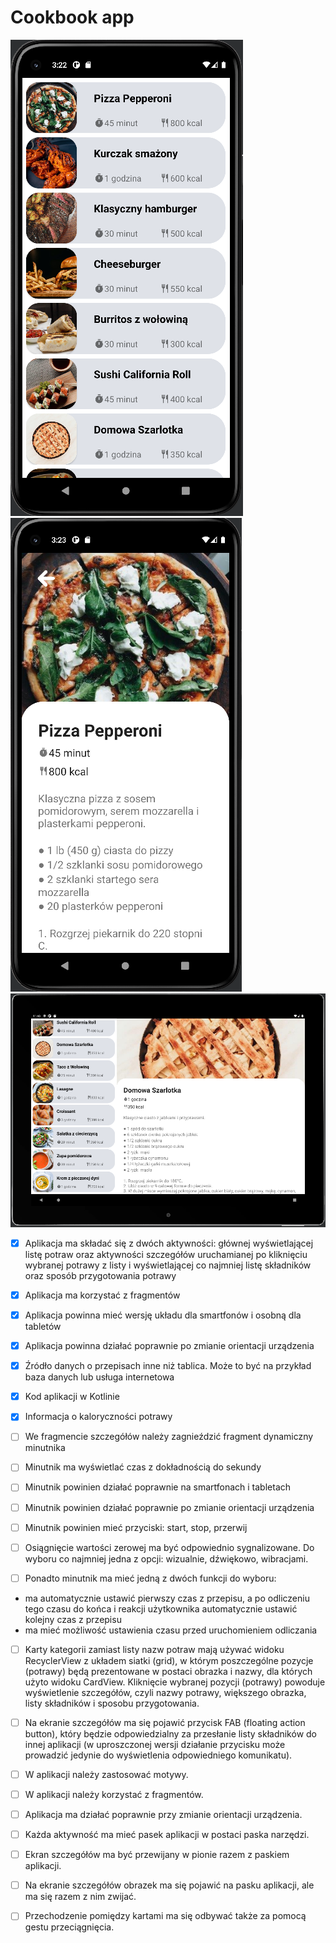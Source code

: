 # Cookbook app

![phone list](./sprawozdanie/imgs/phone_list.png)![phone recipe detail](./sprawozdanie/imgs/phone_recipe_detail.png)
![tablet recipe](./sprawozdanie/imgs/tablet_recipe_horizontal.png)

- [x] Aplikacja ma składać się z dwóch aktywności: głównej wyświetlającej listę potraw oraz aktywności szczegółów uruchamianej po kliknięciu wybranej potrawy z listy i wyświetlającej co najmniej listę składników oraz sposób przygotowania potrawy

- [x] Aplikacja ma korzystać z fragmentów

- [x] Aplikacja powinna mieć wersję układu dla smartfonów i osobną dla tabletów

- [x] Aplikacja powinna działać poprawnie po zmianie orientacji urządzenia

- [x] Źródło danych o przepisach inne niż tablica. Może to być na przykład baza danych lub usługa internetowa

- [x] Kod aplikacji w Kotlinie

- [x] Informacja o kaloryczności potrawy

- [ ] We fragmencie szczegółów należy zagnieździć fragment dynamiczny minutnika

- [ ] Minutnik ma wyświetlać czas z dokładnością do sekundy

- [ ] Minutnik powinien działać poprawnie na smartfonach i tabletach

- [ ] Minutnik powinien działać poprawnie po zmianie orientacji urządzenia

- [ ] Minutnik powinien mieć przyciski: start, stop, przerwij

- [ ] Osiągnięcie wartości zerowej ma być odpowiednio sygnalizowane. Do wyboru co najmniej jedna z opcji: wizualnie, dźwiękowo, wibracjami.

- [ ] Ponadto minutnik ma mieć jedną z dwóch funkcji do wyboru:
- ma automatycznie ustawić pierwszy czas z przepisu, a po odliczeniu tego czasu do końca i reakcji użytkownika automatycznie ustawić kolejny czas z przepisu
- ma mieć możliwość ustawienia czasu przed uruchomieniem odliczania

- [ ] Karty kategorii zamiast listy nazw potraw mają używać widoku RecyclerView z układem siatki (grid), w którym poszczególne pozycje (potrawy) będą prezentowane w postaci obrazka i nazwy, dla których użyto widoku CardView. Kliknięcie wybranej pozycji (potrawy) powoduje wyświetlenie szczegółów, czyli nazwy potrawy, większego obrazka, listy składników i sposobu przygotowania.

- [ ] Na ekranie szczegółów ma się pojawić przycisk FAB (floating action button), który będzie odpowiedzialny za przesłanie listy składników do innej aplikacji (w uproszczonej wersji działanie przycisku może prowadzić jedynie do wyświetlenia odpowiedniego komunikatu).

- [ ] W aplikacji należy zastosować motywy.

- [ ] W aplikacji należy korzystać z fragmentów.

- [ ] Aplikacja ma działać poprawnie przy zmianie orientacji urządzenia.

- [ ] Każda aktywność ma mieć pasek aplikacji w postaci paska narzędzi.

- [ ] Ekran szczegółów ma być przewijany w pionie razem z paskiem aplikacji.

- [ ] Na ekranie szczegółów obrazek ma się pojawić na pasku aplikacji, ale ma się razem z nim zwijać.

- [ ] Przechodzenie pomiędzy kartami ma się odbywać także za pomocą gestu przeciągnięcia.

